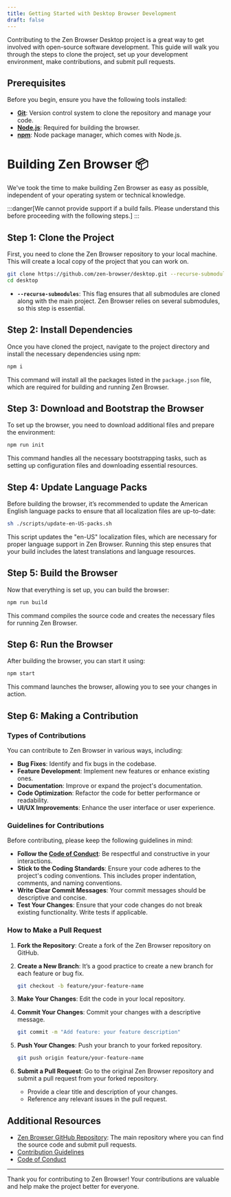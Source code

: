 ```yaml
---
title: Getting Started with Desktop Browser Development
draft: false
---
```


Contributing to the Zen Browser Desktop project is a great way to get involved with open-source software development. This guide will walk you through the steps to clone the project, set up your development environment, make contributions, and submit pull requests.

## Prerequisites

Before you begin, ensure you have the following tools installed:

- [**Git**](https://git-scm.com/): Version control system to clone the repository and manage your code.
- [**Node.js**](https://nodejs.org/): Required for building the browser.
- [**npm**](https://www.npmjs.com/): Node package manager, which comes with Node.js.

# Building Zen Browser 📦

We've took the time to make building Zen Browser as easy as possible, independent of your operating system or technical knowledge. 

:::danger[We cannot provide support if a build fails. Please understand this before proceeding with the following steps.]
:::
## Step 1: Clone the Project

First, you need to clone the Zen Browser repository to your local machine. This will create a local copy of the project that you can work on.

```bash
git clone https://github.com/zen-browser/desktop.git --recurse-submodules
cd desktop
```

- **`--recurse-submodules`**: This flag ensures that all submodules are cloned along with the main project. Zen Browser relies on several submodules, so this step is essential.

## Step 2: Install Dependencies

Once you have cloned the project, navigate to the project directory and install the necessary dependencies using npm:

```bash
npm i
```

This command will install all the packages listed in the `package.json` file, which are required for building and running Zen Browser.

## Step 3: Download and Bootstrap the Browser

To set up the browser, you need to download additional files and prepare the environment:

```bash
npm run init
```

This command handles all the necessary bootstrapping tasks, such as setting up configuration files and downloading essential resources.

## Step 4: Update Language Packs 

Before building the browser, it’s recommended to update the American English language packs to ensure that all localization files are up-to-date:

```bash
sh ./scripts/update-en-US-packs.sh
```

This script updates the "en-US" localization files, which are necessary for proper language support in Zen Browser. Running this step ensures that your build includes the latest translations and language resources.

## Step 5: Build the Browser

Now that everything is set up, you can build the browser:

```bash
npm run build
```

This command compiles the source code and creates the necessary files for running Zen Browser.

## Step 6: Run the Browser

After building the browser, you can start it using:

```bash
npm start
```

This command launches the browser, allowing you to see your changes in action.

## Step 6: Making a Contribution

### Types of Contributions

You can contribute to Zen Browser in various ways, including:

- **Bug Fixes**: Identify and fix bugs in the codebase.
- **Feature Development**: Implement new features or enhance existing ones.
- **Documentation**: Improve or expand the project's documentation.
- **Code Optimization**: Refactor the code for better performance or readability.
- **UI/UX Improvements**: Enhance the user interface or user experience.

### Guidelines for Contributions

Before contributing, please keep the following guidelines in mind:

- **Follow the [Code of Conduct](/contribute/code_of_conduct/)**: Be respectful and constructive in your interactions.
- **Stick to the Coding Standards**: Ensure your code adheres to the project's coding conventions. This includes proper indentation, comments, and naming conventions.
- **Write Clear Commit Messages**: Your commit messages should be descriptive and concise.
- **Test Your Changes**: Ensure that your code changes do not break existing functionality. Write tests if applicable.

### How to Make a Pull Request

1. **Fork the Repository**: Create a fork of the Zen Browser repository on GitHub.
    
2. **Create a New Branch**: It’s a good practice to create a new branch for each feature or bug fix.
   
    ```bash
    git checkout -b feature/your-feature-name
    ```
    
3. **Make Your Changes**: Edit the code in your local repository.
    
4. **Commit Your Changes**: Commit your changes with a descriptive message.
   
    ```bash
    git commit -m "Add feature: your feature description"
    ```
    
5. **Push Your Changes**: Push your branch to your forked repository.
   
    ```bash
    git push origin feature/your-feature-name
    ```

6. **Submit a Pull Request**: Go to the original Zen Browser repository and submit a pull request from your forked repository.
    
    - Provide a clear title and description of your changes.
    - Reference any relevant issues in the pull request.

## Additional Resources

- [Zen Browser GitHub Repository](https://github.com/zen-browser/desktop): The main repository where you can find the source code and submit pull requests.
- [Contribution Guidelines](/contribute/contributing/)
- [Code of Conduct](/contribute/code_of_conduct/)
  
---

Thank you for contributing to Zen Browser! Your contributions are valuable and help make the project better for everyone.